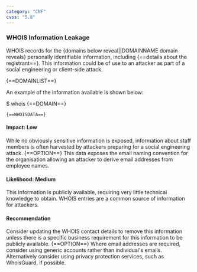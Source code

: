```yaml
---
category: "CNF"
cvss: "5.8"
---
```

### WHOIS Information Leakage
WHOIS records for the {domains below reveal||DOMAINNAME domain reveals} personally identifiable information, including {==details about the registrant==}. This information could be of use to an attacker as part of a social engineering or client-side attack.

{==DOMAINLIST==}

An example of the information available is shown below:

$ whois {==DOMAIN==}
```
{==WHOISDATA==}
```
#### Impact: Low
While no obviously sensitive information is exposed, information about staff members is often harvested by attackers preparing for a social engineering attack. {==OPTION==} This data exposes the email naming convention for the organisation allowing an attacker to derive email addresses from employee names.
#### Likelihood: Medium
This information is publicly available, requiring very little technical knowledge to obtain. WHOIS entries are a common source of information for attackers.
#### Recommendation
Consider updating the WHOIS contact details to remove this information unless there is a specific business requirement for this information to be publicly available. {==OPTION==} Where email addresses are required, consider using generic accounts rather than individual's emails. Alternatively consider using privacy protection services, such as WhoisGuard, if possible.
